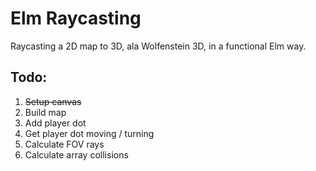 # Elm Raycasting

Raycasting a 2D map to 3D, ala Wolfenstein 3D, in a functional Elm way.

## Todo:

1.  ~~Setup canvas~~
2.  Build map
3.  Add player dot
4.  Get player dot moving / turning
5.  Calculate FOV rays
6.  Calculate array collisions
